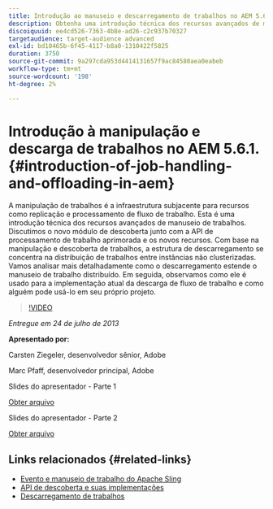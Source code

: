 ```yaml
---
title: Introdução ao manuseio e descarregamento de trabalhos no AEM 5.6.1.
description: Obtenha uma introdução técnica dos recursos avançados de manipulação de trabalhos. A manipulação de trabalhos é a infraestrutura subjacente para recursos como replicação e processamento de fluxo de trabalho. Saiba mais sobre o módulo de descoberta juntamente com a API de processamento de trabalho aprimorada e novos recursos.
discoiquuid: ee4cd526-7363-4b8e-ad26-c2c937b70327
targetaudience: target-audience advanced
exl-id: bd10465b-6f45-4117-b8a0-1310422f5825
duration: 3750
source-git-commit: 9a297cda953d4414131657f9ac84580aea0eabeb
workflow-type: tm+mt
source-wordcount: '198'
ht-degree: 2%

---
```


# Introdução à manipulação e descarga de trabalhos no AEM 5.6.1. {#introduction-of-job-handling-and-offloading-in-aem}

A manipulação de trabalhos é a infraestrutura subjacente para recursos como replicação e processamento de fluxo de trabalho. Esta é uma introdução técnica dos recursos avançados de manuseio de trabalhos. Discutimos o novo módulo de descoberta junto com a API de processamento de trabalho aprimorada e os novos recursos. Com base na manipulação e descoberta de trabalhos, a estrutura de descarregamento se concentra na distribuição de trabalhos entre instâncias não clusterizadas. Vamos analisar mais detalhadamente como o descarregamento estende o manuseio de trabalho distribuído. Em seguida, observamos como ele é usado para a implementação atual da descarga de fluxo de trabalho e como alguém pode usá-lo em seu próprio projeto.

>[!VIDEO](https://video.tv.adobe.com/v/19580/?quality=9)

*Entregue em 24 de julho de 2013*

**Apresentado por:**

Carsten Ziegeler, desenvolvedor sênior, Adobe

Marc Pfaff, desenvolvedor principal, Adobe

Slides do apresentador - Parte 1

[Obter arquivo](assets/jobhandling.pdf)

Slides do apresentador - Parte 2

[Obter arquivo](assets/offloading.pdf)

## Links relacionados {#related-links}

* [Evento e manuseio de trabalho do Apache Sling](https://sling.apache.org/documentation/bundles/apache-sling-eventing-and-job-handling.html)
* [API de descoberta e suas implementações](https://sling.apache.org/documentation/bundles/discovery-api-and-impl.html)
* [Descarregamento de trabalhos](https://docs.adobe.com/docs/en/cq/current/deploying/offloading.html)
